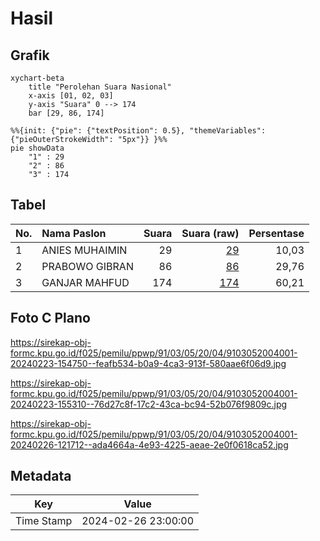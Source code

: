 # Hasil

## Grafik

```mermaid
xychart-beta
    title "Perolehan Suara Nasional"
    x-axis [01, 02, 03]
    y-axis "Suara" 0 --> 174
    bar [29, 86, 174]
```

```mermaid
%%{init: {"pie": {"textPosition": 0.5}, "themeVariables": {"pieOuterStrokeWidth": "5px"}} }%%
pie showData
    "1" : 29
    "2" : 86
    "3" : 174
```

## Tabel

| No. | Nama Paslon    | Suara | Suara (raw) | Persentase |
|:--- |:-------------- | -----:| -----------:| ----------:|
| 1   | ANIES MUHAIMIN | 29    | [29][p-1]   | 10,03      |
| 2   | PRABOWO GIBRAN | 86    | [86][p-2]   | 29,76      |
| 3   | GANJAR MAHFUD  | 174   | [174][p-3]  | 60,21      |


[p-1]: https://github.com/gigit-pemilu/pemilu-2024/blob/main/pilpres/hitung-suara/sub/91-papua/sub/03-jayapura/sub/05-kemtuk/sub/2004-mamei/sub/001-tps/sub/paslon-1.txt
[p-2]: https://github.com/gigit-pemilu/pemilu-2024/blob/main/pilpres/hitung-suara/sub/91-papua/sub/03-jayapura/sub/05-kemtuk/sub/2004-mamei/sub/001-tps/sub/paslon-2.txt
[p-3]: https://github.com/gigit-pemilu/pemilu-2024/blob/main/pilpres/hitung-suara/sub/91-papua/sub/03-jayapura/sub/05-kemtuk/sub/2004-mamei/sub/001-tps/sub/paslon-3.txt

## Foto C Plano

https://sirekap-obj-formc.kpu.go.id/f025/pemilu/ppwp/91/03/05/20/04/9103052004001-20240223-154750--feafb534-b0a9-4ca3-913f-580aae6f06d9.jpg

https://sirekap-obj-formc.kpu.go.id/f025/pemilu/ppwp/91/03/05/20/04/9103052004001-20240223-155310--76d27c8f-17c2-43ca-bc94-52b076f9809c.jpg

https://sirekap-obj-formc.kpu.go.id/f025/pemilu/ppwp/91/03/05/20/04/9103052004001-20240226-121712--ada4664a-4e93-4225-aeae-2e0f0618ca52.jpg


## Metadata

| Key        | Value               |
| ---------- | ------------------- |
| Time Stamp | 2024-02-26 23:00:00 |



